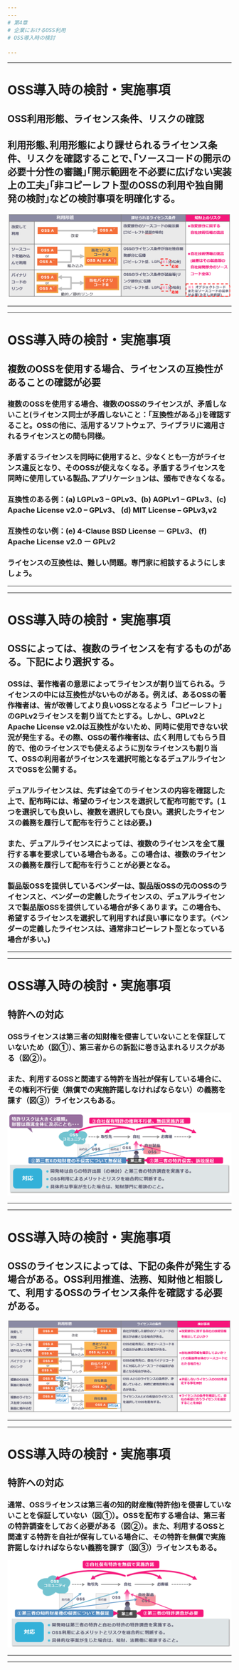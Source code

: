 ```yaml
---
---
# 第4章
# 企業におけるOSS利用
# OSS導入時の検討

---
```

---
# OSS導入時の検討・実施事項

## OSS利用形態、ライセンス条件、リスクの確認

## 利用形態､利用形態により課せられるライセンス条件、リスクを確認することで､｢ソースコードの開示の必要十分性の審議｣｢開示範囲を不必要に広げない実装上の工夫｣｢非コピーレフト型のOSSの利用や独自開発の検討｣などの検討事項を明確化する。

![An example of inbound process](img/OSS_inbound-1.png)

---
---
# OSS導入時の検討・実施事項

## 複数のOSSを使用する場合、ライセンスの互換性があることの確認が必要

### 複数のOSSを使用する場合、複数のOSSのライセンスが、矛盾しないこと(ライセンス同士が矛盾しないこと：「互換性がある」)を確認すること。OSSの他に、活用するソフトウェア、ライブラリに適用されるライセンスとの間も同様。

### 矛盾するライセンスを同時に使用すると、少なくとも一方がライセンス違反となり、そのOSSが使えなくなる。矛盾するライセンスを同時に使用している製品､アプリケーションは、頒布できなくなる。

### 互換性のある例：(a) LGPLv3 – GPLv3、(b) AGPLv1 – GPLv3、(c) Apache License v2.0 – GPLv3、 (d) MIT License – GPLv3,v2

### 互換性のない例：(e) 4-Clause BSD License － GPLv3、 (f) Apache License v2.0 ー GPLv2

### ライセンスの互換性は、難しい問題。専門家に相談するようにしましょう。


---
---
# OSS導入時の検討・実施事項

## OSSによっては、複数のライセンスを有するものがある。下記により選択する。

### OSSは、著作権者の意思によってライセンスが割り当てられる。ライセンスの中には互換性がないものがある。例えば、あるOSSの著作権者は、皆が改善してより良いOSSとなるよう「コピーレフト」のGPLv2ライセンスを割り当てたとする。しかし、GPLv2とApache License v2.0は互換性がないため、同時に使用できない状況が発生する。その際、OSSの著作権者は、広く利用してもらう目的で、他のライセンスでも使えるように別なライセンスも割り当て、OSSの利用者がライセンスを選択可能となるデュアルライセンスでOSSを公開する。

### デュアルライセンスは、先ずは全てのライセンスの内容を確認した上で、配布時には、希望のライセンスを選択して配布可能です。(１つを選択しても良いし、複数を選択しても良い。選択したライセンスの義務を履行して配布を行うことは必要。)

### また、デュアルライセンスによっては、複数のライセンスを全て履行する事を要求している場合もある。この場合は、複数のライセンスの義務を履行して配布を行うことが必要となる。

### 製品版OSSを提供しているベンダーは、製品版OSSの元のOSSのライセンスと、ベンダーの定義したライセンスの、デュアルライセンスで製品版OSSを提供している場合が多くあります。この場合も、希望するライセンスを選択して利用すれば良い事になります。（ベンダーの定義したライセンスは、通常非コピーレフト型となっている場合が多い。)


---
---
# OSS導入時の検討・実施事項

## 特許への対応

### OSSライセンスは第三者の知財権を侵害していないことを保証していないため（図①）、第三者からの訴訟に巻き込まれるリスクがある（図②）。

### また、利用するOSSと関連する特許を当社が保有している場合に、その権利不行使（無償での実施許諾しなければならない）の義務を課す（図③）ライセンスもある。

![An example of inbound process](img/OSS_inbound-2.png)


---
---
# OSS導入時の検討・実施事項

## OSSのライセンスによっては、下記の条件が発生する場合がある。OSS利用推進、法務、知財他と相談して、利用するOSSのライセンス条件を確認する必要がある。

![An example of inbound process](img/OSS_inbound-3.png)


---
---
# OSS導入時の検討・実施事項

## 特許への対応

### 通常、OSSライセンスは第三者の知的財産権(特許他)を侵害していないことを保証していない（図①）。OSSを配布する場合は、第三者の特許調査をしておく必要がある（図②）。また、利用するOSSと関連する特許を自社が保有している場合に、その特許を無償で実施許諾しなければならない義務を課す（図③）ライセンスもある。

![An example of inbound process](img/OSS_inbound-4.png)


---
---
